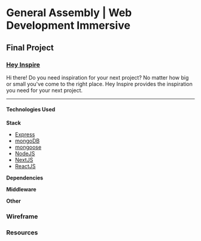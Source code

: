 # General Assembly | Web Development Immersive

## Final Project

### [Hey Inspire](https://heyinspire.herokuapp.com)

Hi there! Do you need inspiration for your next project? No matter how big or small you've come to the right place. Hey Inspire provides the inspiration you need for your next project.

---

#### Technologies Used

**Stack**

* [Express](https://expressjs.com/)  
* [mongoDB](https://www.mongodb.com/)  
* [mongoose](http://mongoosejs.com/)  
* [NodeJS](https://nodejs.org/)  
* [NextJS](https://nextjs.org/)  
* [ReactJS](https://reactjs.org/)

**Dependencies**

**Middleware**

**Other**

### Wireframe

### Resources
